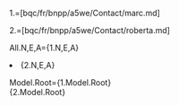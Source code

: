 1.=[bqc/fr/bnpp/a5we/Contact/marc.md]

2.=[bqc/fr/bnpp/a5we/Contact/roberta.md]

All.N,E,A={1.N,E,A}<li>{2.N,E,A}

Model.Root={1.Model.Root}<br>{2.Model.Root}
